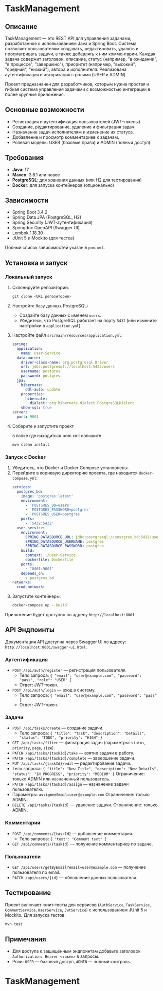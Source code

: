 
# TaskManagement

## Описание
TaskManagement — это REST API для управления задачами, разработанное с использованием Java и Spring Boot. Система позволяет пользователям создавать, редактировать, удалять и просматривать задачи, а также добавлять к ним комментарии. Каждая задача содержит заголовок, описание, статус (например, "в ожидании", "в процессе", "завершено"), приоритет (например, "высокий", "средний", "низкий"), автора и исполнителя. Реализована аутентификация и авторизация с ролями (USER и ADMIN).

Проект предназначен для разработчиков, которым нужна простая и гибкая система управления задачами с возможностью интеграции в более крупные приложения.

## Основные возможности
- Регистрация и аутентификация пользователей (JWT-токены).
- Создание, редактирование, удаление и фильтрация задач.
- Назначение задач исполнителям и изменение их статуса.
- Добавление и просмотр комментариев к задачам.
- Ролевая модель: USER (базовые права) и ADMIN (полный доступ).

## Требования
- **Java**: 17
- **Maven**: 3.8.1 или новее
- **PostgreSQL**: для хранения данных (или H2 для тестирования)
- **Docker**: для запуска контейнеров (опционально)

## Зависимости
- Spring Boot 3.4.2
- Spring Data JPA (PostgreSQL, H2)
- Spring Security (JWT-аутентификация)
- Springdoc OpenAPI (Swagger UI)
- Lombok 1.18.30
- JUnit 5 и Mockito (для тестов)

Полный список зависимостей указан в `pom.xml`.

## Установка и запуск

### Локальный запуск
1. Склонируйте репозиторий:
   ```bash
   git clone <URL репозитория>
   ```
2. Настройте базу данных PostgreSQL:
    - Создайте базу данных с именем `users`.
    - Убедитесь, что PostgreSQL работает на порту `5432` (или измените настройки в `application.yml`).
3. Настройте файл `src/main/resources/application.yml`:
   ```yaml
   spring:
     application:
       name: User-Service
     datasource:
       driver-class-name: org.postgresql.Driver
       url: jdbc:postgresql://localhost:5432/users
       username: postgres
       password: postgres
     jpa:
       hibernate:
         ddl-auto: update
       properties:
         hibernate:
           dialect: org.hibernate.dialect.PostgreSQLDialect
       show-sql: true
   server:
     port: 9001
   ```
4. Соберите и запустите проект

   в папке где находиться pom.xml напишите:
   ```bash
   mvn clean install
   ```

### Запуск с Docker
1. Убедитесь, что Docker и Docker Compose установлены.
2. Перейдите в корневую директорию проекта, где находится `docker-compose.yml`:
   ```yaml
   services:
     postgres_bd:
       image: 'postgres:latest'
       environment:
         - 'POSTGRES_DB=users'
         - 'POSTGRES_PASSWORD=postgres'
         - 'POSTGRES_USER=postgres'
       ports:
         - '5432:5432'
     user-service:
       environment:
         SPRING_DATASOURCE_URL: jdbc:postgresql://postgres_bd:5432/users
         SPRING_DATASOURCE_USERNAME: postgres
         SPRING_DATASOURCE_PASSWORD: postgres
       build:
         context: ./User-Service
         dockerfile: Dockerfile
       ports:
         - "8001:9001"
       depends_on:
         - postgres_bd
   networks:
     crud-network:
   ```
3. Запустите контейнеры:
   ```bash
   docker-compose up --build
   ```

Приложение будет доступно по адресу `http://localhost:8001`.

## API Эндпоинты
Документация API доступна через Swagger UI по адресу: `http://localhost:8001/swagger-ui.html`.

### Аутентификация
- `POST /api/auth/register` — регистрация пользователя.
    - Тело запроса: `{ "email": "user@example.com", "password": "pass", "role": "USER" }`
    - Ответ: JWT-токен.
- `POST /api/auth/login` — вход в систему.
    - Тело запроса: `{ "email": "user@example.com", "password": "pass" }`
    - Ответ: JWT-токен.

### Задачи
- `POST /api/tasks/create` — создание задачи.
    - Тело запроса: `{ "title": "Task", "description": "Details", "status": "TODO", "priority": "HIGH" }`
- `GET /api/tasks/filter` — фильтрация задач (параметры: `status`, `priority`, `page`, `size`).
- `PATCH /api/tasks/{taskId}/take` — взятие задачи в работу.
- `PATCH /api/tasks/{taskId}/complete` — завершение задачи.
- `PUT /api/tasks/{taskId}/edit` — редактирование задачи.
- Тело запроса:  `{ "title": "New Title", "description": "New Details", "status": "IN_PROGRESS", "priority": "MEDIUM" }`
  Ограничение: только ADMIN или назначенный пользователь.
- `PATCH /api/tasks/{taskId}/assign` — назначение задачи пользователю.
- Параметры: `assigneeEmail=user@example.com`
  Ограничение: только ADMIN.
- `DELETE /api/tasks/{taskId}` — удаление задачи.
  Ограничение: только ADMIN.

### Комментарии
- `POST /api/comments/{taskId}` — добавление комментария.
    - Тело запроса: `{ "text": "Comment text" }`
- `GET /api/comments/{taskId}` — получение комментариев по задаче.

### Пользователи
- `GET /api/users/getByEmail?email=user@example.com` — получение пользователя по email.
- `PATCH /api/users/{id}` — обновление данных пользователя.

## Тестирование
Проект включает юнит-тесты для сервисов (`AuthService`, `TaskService`, `CommentService`, `UserService`, `JwtService`) с использованием JUnit 5 и Mockito. Для запуска тестов:
```bash
mvn test
```

## Примечания
- Для доступа к защищённым эндпоинтам добавьте заголовок `Authorization: Bearer <токен>` в запросы.
- Роли: `USER` — базовый доступ, `ADMIN` — полный контроль.
# TaskManagement
